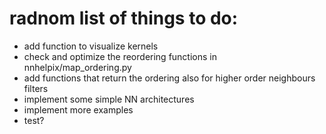 # radnom list of things to do:

- add function to visualize kernels
- check and optimize the reordering functions in nnhelpix/map_ordering.py
- add functions that return the ordering also for higher order neighbours filters
- implement some simple NN architectures
- implement more examples
- test?

